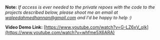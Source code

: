 **Note:** _If access is ever needed to the private repoes with the code to the projects described below, please shoot me an email at waleedahmedhannan@gmail.com and I'd be happy to help :)_

**Video Demo Link:** [https://www.youtube.com/watch?v=G-LZ6xV_olk](https://www.youtube.com/watch?v=whfme5X6ARA)

